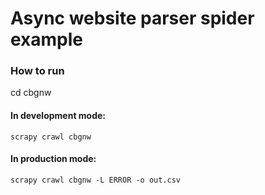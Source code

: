 # Async website parser spider example

### How to run

cd cbgnw

#### In development mode:

    scrapy crawl cbgnw

#### In production mode:

    scrapy crawl cbgnw -L ERROR -o out.csv

